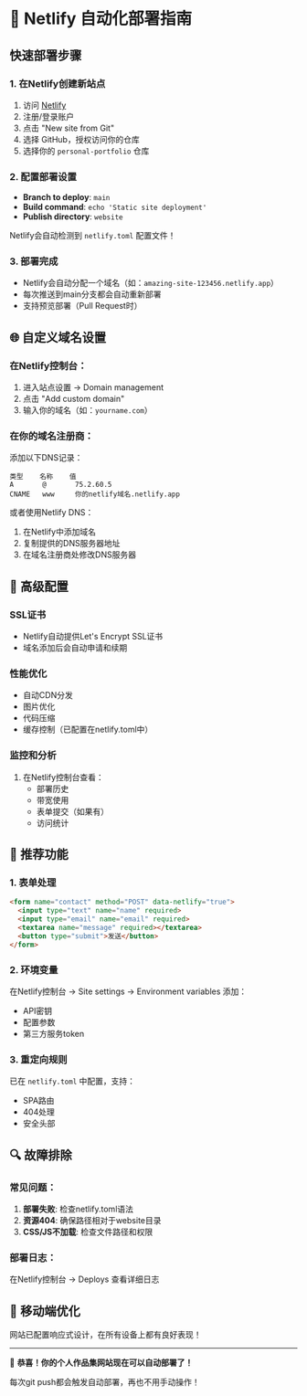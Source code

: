 # 🚀 Netlify 自动化部署指南

## 快速部署步骤

### 1. 在Netlify创建新站点
1. 访问 [Netlify](https://netlify.com)
2. 注册/登录账户
3. 点击 "New site from Git"
4. 选择 GitHub，授权访问你的仓库
5. 选择你的 `personal-portfolio` 仓库

### 2. 配置部署设置
- **Branch to deploy**: `main`
- **Build command**: `echo 'Static site deployment'`
- **Publish directory**: `website`

Netlify会自动检测到 `netlify.toml` 配置文件！

### 3. 部署完成
- Netlify会自动分配一个域名（如：`amazing-site-123456.netlify.app`）
- 每次推送到main分支都会自动重新部署
- 支持预览部署（Pull Request时）

## 🌐 自定义域名设置

### 在Netlify控制台：
1. 进入站点设置 → Domain management
2. 点击 "Add custom domain"
3. 输入你的域名（如：`yourname.com`）

### 在你的域名注册商：
添加以下DNS记录：
```
类型    名称    值
A       @       75.2.60.5
CNAME   www     你的netlify域名.netlify.app
```

或者使用Netlify DNS：
1. 在Netlify中添加域名
2. 复制提供的DNS服务器地址
3. 在域名注册商处修改DNS服务器

## 🔧 高级配置

### SSL证书
- Netlify自动提供Let's Encrypt SSL证书
- 域名添加后会自动申请和续期

### 性能优化
- 自动CDN分发
- 图片优化
- 代码压缩
- 缓存控制（已配置在netlify.toml中）

### 监控和分析
1. 在Netlify控制台查看：
   - 部署历史
   - 带宽使用
   - 表单提交（如果有）
   - 访问统计

## 🎯 推荐功能

### 1. 表单处理
```html
<form name="contact" method="POST" data-netlify="true">
  <input type="text" name="name" required>
  <input type="email" name="email" required>
  <textarea name="message" required></textarea>
  <button type="submit">发送</button>
</form>
```

### 2. 环境变量
在Netlify控制台 → Site settings → Environment variables 添加：
- API密钥
- 配置参数
- 第三方服务token

### 3. 重定向规则
已在 `netlify.toml` 中配置，支持：
- SPA路由
- 404处理
- 安全头部

## 🔍 故障排除

### 常见问题：
1. **部署失败**: 检查netlify.toml语法
2. **资源404**: 确保路径相对于website目录
3. **CSS/JS不加载**: 检查文件路径和权限

### 部署日志：
在Netlify控制台 → Deploys 查看详细日志

## 📱 移动端优化
网站已配置响应式设计，在所有设备上都有良好表现！

---

🎉 **恭喜！你的个人作品集网站现在可以自动部署了！**

每次git push都会触发自动部署，再也不用手动操作！
